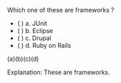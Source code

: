 <panel header=":lock::key: Which are frameworks?">
<question>

Which one of these are frameworks ?

- ( ) a. JUnit
- ( ) b. Eclipse
- ( ) c. Drupal
- ( ) d. Ruby on Rails

<div slot="answer">

(a)(b)(c)(d)

Explanation: These are frameworks.

</div>
</question>
</panel>
